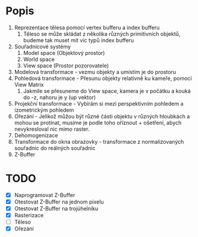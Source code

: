 # Popis

1. Reprezentace tělesa pomocí vertex bufferu a index bufferu
	1. Těleso se může skládat z několika různých primitivních objektů, budeme tak muset mít víc typů index bufferu
2. Souřadnicové systémy
	1. Model space (Objektový prostor)
	2. World space
	3. View space (Prostor pozorovatele)
3. Modelová transformace - vezmu objekty a umístím je do prostoru
4. Pohledová transformace - Přesunu objekty relativně ku kameře, pomocí View Matrix
	1. Jakmile se přesuneme do View space, kamera je v počátku a kouká do -z, nahoru je y (up vektor)
5. Projekční transformace - Vybírám si mezi perspektivním pohledem a izometrickým pohledem
6. Ořezání - Jelikož můžou být různé části objektu v různých hloubkách a mohou se protínat, musíme je podle toho oříznout + ošetření, abych nevykresloval nic mimo raster. 
7. Dehomogenizace
8. Transformace do okna obrazovky - transformace z normalizovaných souřadnic do reálných souřadnic 
9. Z-Buffer

# TODO

- [x] Naprogramovat Z-Buffer
- [x] Otestovat Z-Buffer na jednom pixelu
- [x] Otestovat Z-Buffer na trojúhelníku
- [x] Rasterizace
- [ ] Těleso
- [x] Ořezání

